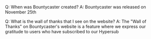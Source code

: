 Q: When was Bountycaster created?
A: Bountycaster was released on November 25th

Q: What is the wall of thanks that I see on the website?
A: The "Wall of Thanks" on Bountycaster's website is a feature where we express our gratitude to users who have subscribed to our Hypersub

